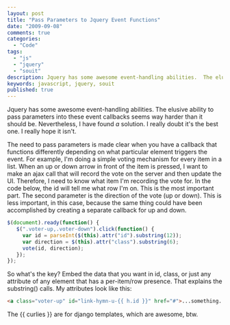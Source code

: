```yaml
---
layout: post
title: "Pass Parameters to Jquery Event Functions"
date: "2009-09-08"
comments: true
categories:
  - "Code"
tags:
  - "js"
  - "jquery"
  - "souit"
description: Jquery has some awesome event-handling abilities.  The elusive ability to pass parameters into these event callbacks seems way harder than it should be.  Ne
keywords: javascript, jquery, souit
published: true
---
```


Jquery has some awesome event-handling abilities.  The elusive ability to pass parameters into these event callbacks seems way harder than it should be.  Nevertheless, I have found *a* solution.  I really doubt it's the best one.  I really hope it isn't.  

<!--more-->

The need to pass parameters is made clear when you have a callback that functions differently depending on what particular element triggers the event.  For example,  I'm doing a simple voting mechanism for every item in a list.  When an up or down arrow in front of the item is pressed, I want to make an ajax call that will record the vote on the server and then update the UI.  Therefore, I need to know what item I'm recording the vote for.  In the code below, the id will tell me what row I'm on.  This is the most important part.  The second parameter is the direction of the vote (up or down).  This is less important, in this case, because the same thing could have been accomplished by creating a separate callback for up and down.

```js
$(document).ready(function() {
   $(".voter-up,.voter-down").click(function() {
     var id = parseInt($(this).attr("id").substring(12));
     var direction = $(this).attr("class").substring(6);
     vote(id, direction);
   });
});
```

So what's the key?  Embed the data that you want in id, class, or just any attribute of any element that has a per-item/row presence.  That explains the substring() calls.  My attributes look like this:

```html
<a class="voter-up" id="link-hymn-u-{{ h.id }}" href="#">...something...</a>
```

The {{ curlies }} are for django templates, which are awesome, btw.

  
